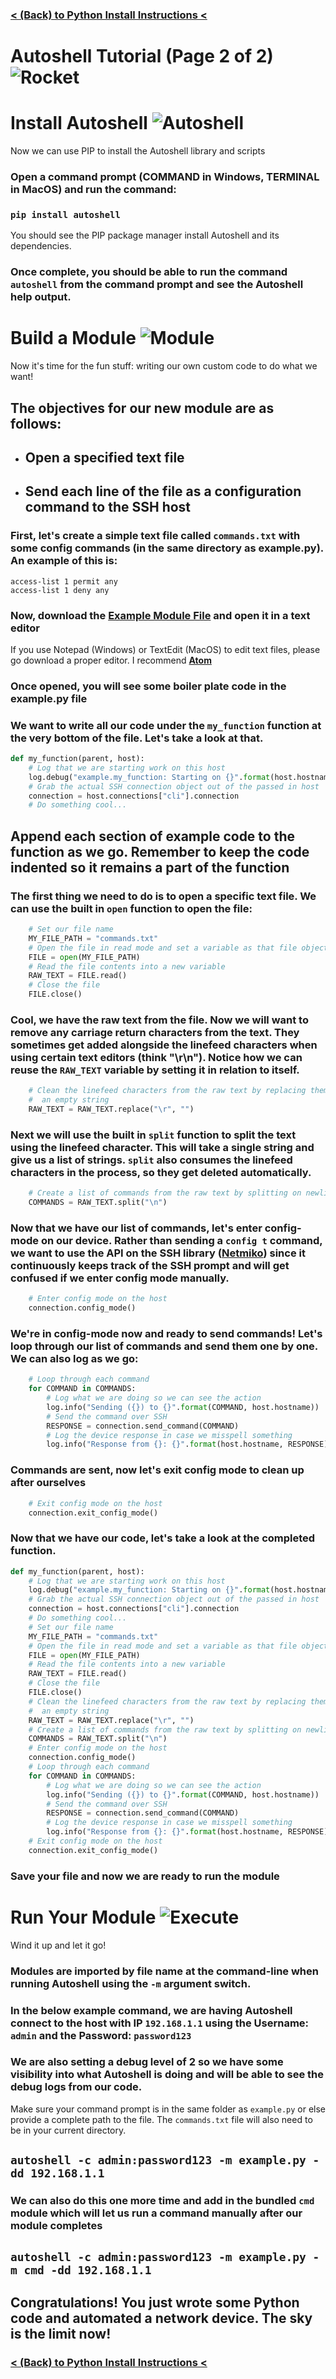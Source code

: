 ###  [< (Back) to Python Install Instructions <](TUTORIAL-1.md)

# Autoshell Tutorial (Page 2 of 2) ![Rocket](img/rocket_100.png)

# **Install Autoshell** ![Autoshell](img/autoshell_65.png)
Now we can use PIP to install the Autoshell library and scripts

### Open a command prompt (**COMMAND** in Windows, **TERMINAL** in MacOS) and run the command:
### `pip install autoshell`

You should see the PIP package manager install Autoshell and its dependencies.

### Once complete, you should be able to run the command `autoshell` from the command prompt and see the Autoshell help output.


# **Build a Module** ![Module](img/lego_65.png)
Now it's time for the fun stuff: writing our own custom code to do what we want!

## The objectives for our new module are as follows:
- ## Open a specified text file
- ## Send each line of the file as a configuration command to the SSH host

### First, let's create a simple text file called `commands.txt` with some config commands (in the same directory as example.py). An example of this is:

```
access-list 1 permit any
access-list 1 deny any
```

### Now, download the [Example Module File](https://cdn.rawgit.com/PackeTsar/Autoshell-Getting-Started/95a6394b/example.py) and open it in a text editor

If you use Notepad (Windows) or TextEdit (MacOS) to edit text files, please go download a proper editor. I recommend **[Atom](https://atom.io/)**

### Once opened, you will see some boiler plate code in the example.py file

### We want to write all our code under the `my_function` function at the very bottom of the file. Let's take a look at that.

```python
def my_function(parent, host):
    # Log that we are starting work on this host
    log.debug("example.my_function: Starting on {}".format(host.hostname))
    # Grab the actual SSH connection object out of the passed in host
    connection = host.connections["cli"].connection
    # Do something cool...
```

## Append each section of example code to the function as we go. Remember to keep the code indented so it remains a part of the function

### The first thing we need to do is to open a specific text file. We can use the built in `open` function to open the file:

```python
    # Set our file name
    MY_FILE_PATH = "commands.txt"
    # Open the file in read mode and set a variable as that file object
    FILE = open(MY_FILE_PATH)
    # Read the file contents into a new variable
    RAW_TEXT = FILE.read()
    # Close the file
    FILE.close()
```

### Cool, we have the raw text from the file. Now we will want to remove any carriage return characters from the text. They sometimes get added alongside the linefeed characters when using certain text editors (think "\r\n"). Notice how we can reuse the `RAW_TEXT` variable by setting it in relation to itself.

```python
    # Clean the linefeed characters from the raw text by replacing them with
    #  an empty string
    RAW_TEXT = RAW_TEXT.replace("\r", "")
```

### Next we will use the built in `split` function to split the text using the linefeed character. This will take a single string and give us a list of strings. `split` also consumes the linefeed characters in the process, so they get deleted automatically.

```python
    # Create a list of commands from the raw text by splitting on newlines
    COMMANDS = RAW_TEXT.split("\n")
```

### Now that we have our list of commands, let's enter config-mode on our device. Rather than sending a `config t` command, we want to use the API on the SSH library ([Netmiko](https://github.com/ktbyers/netmiko)) since it continuously keeps track of the SSH prompt and will get confused if we enter config mode manually.

```python
    # Enter config mode on the host
    connection.config_mode()
```

### We're in config-mode now and ready to send commands! Let's loop through our list of commands and send them one by one. We can also log as we go:

```python
    # Loop through each command
    for COMMAND in COMMANDS:
        # Log what we are doing so we can see the action
        log.info("Sending ({}) to {}".format(COMMAND, host.hostname))
        # Send the command over SSH
        RESPONSE = connection.send_command(COMMAND)
        # Log the device response in case we misspell something
        log.info("Response from {}: {}".format(host.hostname, RESPONSE))
```

### Commands are sent, now let's exit config mode to clean up after ourselves

```python
    # Exit config mode on the host
    connection.exit_config_mode()
```

### Now that we have our code, let's take a look at the completed function.

```python
def my_function(parent, host):
    # Log that we are starting work on this host
    log.debug("example.my_function: Starting on {}".format(host.hostname))
    # Grab the actual SSH connection object out of the passed in host
    connection = host.connections["cli"].connection
    # Do something cool...
    # Set our file name
    MY_FILE_PATH = "commands.txt"
    # Open the file in read mode and set a variable as that file object
    FILE = open(MY_FILE_PATH)
    # Read the file contents into a new variable
    RAW_TEXT = FILE.read()
    # Close the file
    FILE.close()
    # Clean the linefeed characters from the raw text by replacing them with
    #  an empty string
    RAW_TEXT = RAW_TEXT.replace("\r", "")
    # Create a list of commands from the raw text by splitting on newlines
    COMMANDS = RAW_TEXT.split("\n")
    # Enter config mode on the host
    connection.config_mode()
    # Loop through each command
    for COMMAND in COMMANDS:
        # Log what we are doing so we can see the action
        log.info("Sending ({}) to {}".format(COMMAND, host.hostname))
        # Send the command over SSH
        RESPONSE = connection.send_command(COMMAND)
        # Log the device response in case we misspell something
        log.info("Response from {}: {}".format(host.hostname, RESPONSE))
    # Exit config mode on the host
    connection.exit_config_mode()
```

### Save your file and now we are ready to run the module

# **Run Your Module** ![Execute](img/execute_65.png)
Wind it up and let it go!

### Modules are imported by file name at the command-line when running Autoshell using the `-m` argument switch.

### In the below example command, we are having Autoshell connect to the host with IP `192.168.1.1` using the Username: `admin` and the Password: `password123`

### We are also setting a debug level of 2 so we have some visibility into what Autoshell is doing and will be able to see the debug logs from our code.

Make sure your command prompt is in the same folder as `example.py` or else provide a complete path to the file. The `commands.txt` file will also need to be in your current directory.

## `autoshell -c admin:password123 -m example.py -dd 192.168.1.1`

### We can also do this one more time and add in the bundled `cmd` module which will let us run a command manually after our module completes

## `autoshell -c admin:password123 -m example.py -m cmd -dd 192.168.1.1`

## Congratulations! You just wrote some Python code and automated a network device. The sky is the limit now!

###  [< (Back) to Python Install Instructions <](TUTORIAL-1.md)
